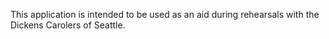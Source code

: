 This application is intended to be used as an aid during rehearsals with the Dickens Carolers of Seattle.
